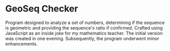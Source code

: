 # GeoSeq Checker

Program designed to analyze a set of numbers, determining if the sequence is geometric and providing the sequence's ratio if confirmed. Crafted using JavaScript as an inside joke for my mathematics teacher. The initial version was created in one evening. Subsequently, the program underwent minor enhancements.
